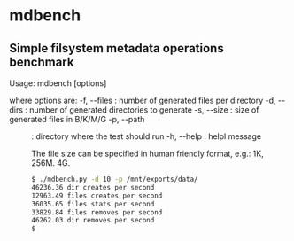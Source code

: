 mdbench
=======

Simple filsystem metadata operations benchmark
----------------------------------------------

Usage: mdbench [options]

  where options are:
    -f, --files <N>  : number of generated files per directory
    -d, --dirs  <N>  : number of generated directories to generate
    -s, --size  <N>  : size of generated files in B/K/M/G
    -p, --path <dir> : directory where the test should run
    -h, --help       : helpl message

The file size can be specified in human friendly format, e.g.: 1K, 256M. 4G.

```sh
$ ./mdbench.py -d 10 -p /mnt/exports/data/
46236.36 dir creates per second
12963.49 files creates per second
36035.65 files stats per second
33829.84 files removes per second
46262.03 dir removes per second
$ 
```

